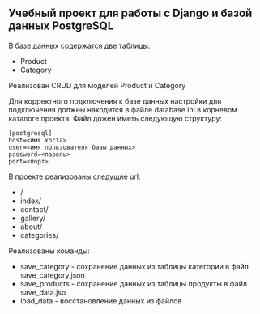 ## Учебный проект для работы с Django и базой данных PostgreSQL

В базе данных содержатся две таблицы:

*   Product
*   Category

Реализован CRUD для моделей Product и Category

Для корректного подключения к базе данных настройки для подключения должны находится в файле database.ini в корневом каталоге проекта. Файл дожен иметь следующую структуру:

    [postgresql]
    host=<имя хоста>
    user=<имя пользователя базы данных>
    password=<пароль>
    port=<порт>

В проекте реализованы следущие url:
*   /
  * index/
  * contact/
  * gallery/
  * about/
  * categories/

Реализованы команды:
*   save_category - сохранение данных из таблицы категории в файл save_category.json
* save_products - сохранение данных из таблицы продукты в файл save_data.jso
* load_data - восстановление данных из файлов
